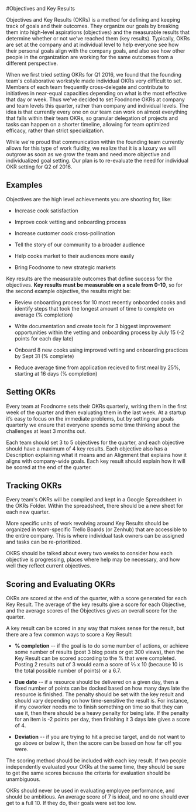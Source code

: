 #Objectives and Key Results

Objectives and Key Results (OKRs) is a method for defining and keeping track of goals and their outcomes. They organize our goals by breaking them into high-level aspirations (objectives) and the measurable results that determine whether or not we’ve reached them (key results). Typically, OKRs are set at the company and at individual level to help everyone see how their personal goals align with the company goals, and also see how other people in the organization are working for the same outcomes from a different perspective.

When we first tried setting OKRs for Q1 2016, we found that the founding team's collaborative workstyle made individual OKRs very difficult to set. Members of each team frequently cross-delegate and contribute to initiatives in near-equal capacities depending on what is the most effective that day or week. Thus we've decided to set Foodnome OKRs at company and team levels this quarter, rather than company and individual levels. The idea is that currently every one on our team can work on almost everything that falls within their team OKRs, so granular delegation of projects and tasks can happen on a shorter timeline, allowing for team optimized efficacy, rather than strict specialization. 

While we're proud that communication within the founding team currently allows for this type of work fluidity, we realize that it is a luxury we will outgrow as soon as we grow the team and need more objective and individualized goal setting. Our plan is to re-evaluate the need for individual OKR setting for Q2 of 2016. 

## Examples

Objectives are the high level achievements you are shooting for, like:

* Increase cook satisfaction

* Improve cook vetting and onboarding process

* Increase customer cook cross-pollination

* Tell the story of our community to a broader audience

* Help cooks market to their audiences more easily

* Bring Foodnome to new strategic markets


Key results are the measurable outcomes that define success for the objectives. **Key results must be measurable on a scale from 0-10**, so for the second example objective, the results might be:

* Review onboarding process for 10 most recently onboarded cooks and identify steps that took the longest amount of time to complete on average (% completion)

* Write documentation and create tools for 3 biggest improvement opportunities within the vetting and onboarding process by July 15 (-2 points for each day late)

* Onboard 8 new cooks using improved vetting and onboarding practices by Sept 31 (% complete)

* Reduce average time from application recieved to first meal by 25%, starting at 16 days (% completion)

## Setting OKRs

Every team at Foodnome sets their OKRs quarterly, writing them in the first week of the quarter and then evaluating them in the last week. At a startup it’s easy to focus on the immediate problems, but by setting our goals quarterly we ensure that everyone spends some time thinking about the challenges at least 3 months out.

Each team should set 3 to 5 objectives for the quarter, and each objective should have a maximum of 4 key results. Each objective also has a Description explaining what it means and an Alignment that explains how it aligns with company-wide goals. Each key result should explain how it will be scored at the end of the quarter.

## Tracking OKRs

Every team's OKRs will be compiled and kept in a Google Spreadsheet in the OKRs Folder. Within the spreadsheet, there should be a new sheet for each new quarter.

More specific units of work revolving around Key Results should be organized in team-specific Trello Boards (or Zenhub) that are accessible to the entire company. This is where individual task owners can be assigned and tasks can be re-prioritized.

OKRS should be talked about every two weeks to consider how each objective is progressing, places where help may be necessary, and how well they reflect current objectives.

## Scoring and Evaluating OKRs

OKRs are scored at the end of the quarter, with a score generated for each Key Result. The average of the key results give a score for each Objective, and the average scores of the Objectives gives an overall score for the quarter.

A key result can be scored in any way that makes sense for the result, but there are a few common ways to score a Key Result:

* **% completion** -- if the goal is to do some number of actions, or achieve some number of results (post 3 blog posts or get 300 views), then the Key Result can be scored according to the % that were completed. Posting 2 results out of 3 would earn a score of ⅔ x 10 (because 10 is the total possible number of points) or a 6.7.

* **Due date** -- if a resource should be delivered on a given day, then a fixed number of points can be docked based on how many days late the resource is finished. The penalty should be set with the key result and should vary depending on how time-sensitive the result is. For instance, if my coworker needs me to finish something on time so that they can use it, then there should be a heavy penalty for being late. If the penalty for an item is -2 points per day, then finishing it 3 days late gives a score of 4.

* **Deviation** -- if you are trying to hit a precise target, and do not want to go above or below it, then the score can be based on how far off you were.

The scoring method should be included with each key result. If two people independently evaluated your OKRs at the same time, they should be sure to get the same scores because the criteria for evaluation should be unambiguous.

OKRs should never be used in evaluating employee performance, and should be ambitious. An average score of 7 is ideal, and no one should ever get to a full 10. If they do, their goals were set too low.
